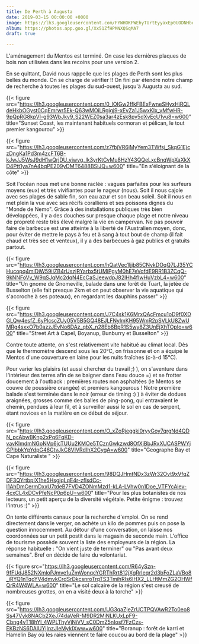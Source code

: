 ```yaml
---
title: De Perth à Augusta
date: 2019-03-15 00:00:00 +0000
image: https://lh3.googleusercontent.com/FYWHOKFWEhyTUrtEyyaxEp0UODNHboIKrCXs28pwrcBlVQyvqmvbaz0gh1eWAK4-9Uvtb5h_hc2Iniin4NvjNH6eQms8fmNLYCqWC8cDcrbdTfHSDEteOcB7Qwp2wxS54ESdPe4kLyA=w600
album: https://photos.app.goo.gl/Xx51ZfHPMNXQSqMA7
draft: true

---
```

L'aménagement du Mentos est terminé. On case les dernières plaques de bois non utilisées dans les recoins pour une version 2. 

En se quittant, David nous rappelle que les plages de Perth sont les plus belles du monde. On se charge de vérifier !! On fini par étendre notre champ de recherche à toutes les plages du sud-ouest, jusqu'à Augusta au sud.

{{< figure src="https://lh3.googleusercontent.com/0_lOIGw2ffkFBExFwneSHyxHiRQLdeHkbOGyst0CqEmrwr5Ek-Q63wMOiLRgigj9-xEvZa1J5wxKIx_yMfwHR-9pQpRG8kpVI-g93WbJkv9_S22WEZ0sa3ar4zEsk8pv5dXvEcU1vu8=w600" title="Sunset Coast, les maintenant habituels cormoran et pélican, le tout premier kangourou" >}}

{{< figure src="https://lh3.googleusercontent.com/z7fbjVR6jMyYem3TWfsj_SkqG1EjczDngKa1Pd3m4zcFT6B-kJwJJ5WsJ9dH1wQrjDU_yiwvg_lk3yrKtCvMu8HzY43QQeLxcBnqWpXaXkXD4Ptt1ya7nA4bqPE209yDMT6488BSiJQ=w600" title="En s'éloignant de la côte" >}}

Soit l'océan nous met une bonne raclée : vagues parfaites pour les surfeurs moyens (eux) et très vivifiantes pour le nageur (nous). Soit il nous cajole avec ses plages de sable fin, son eau azur et son beau soleil. Soit il nous en met plein la vue avec ses récifs coralliens et ses poissons dignes du "Monde de Nemo". Grâce à des installations publiques très bien développées, il y a des douches sur presque chaque plage et notre niveau de propreté reste très élevé malgré la vie en campervan. Ne pas pouvoir faire de barbecue est une atteinte à la liberté de l'Australien moyen, donc,  pour éviter de mettre le pays à feu et à sang à tout bout de champ (il fait chaud et très sec et venteux), il y a des barbecues à gaz publics et gratuits partout. 

{{< figure src="https://lh3.googleusercontent.com/hQatVec1ljjb85CNvkDOqQ7LJ35YCHucopq4mIDiW59iIZB4rUszjRYarbx5tUMiPgyM0hE7eVofdE9RR1B3ZCqQ-9kNNFoVv_W9qSJqMc2dqN4EcCaSJeewdpJ82IHh4fIwHuVzbL4=w600" title="Un gnome de Gnomeville, balade dans une forêt de Tuart, la jetée de Busselton (elle fait presque 2km et on peut observer la vie aquatique qui s'accroche à ses poteaux), en regardant les dauphins passer" >}}

{{< figure src="https://lh3.googleusercontent.com/J7C4sk1K6MrxQAcFmcu1oD9f0XDGLQw4esfZ_6yPlcscZUy05V5B5GQ48EJLFNylmKH95WmR2pSVLkU8ZwUMRg4sxxO7b0azzJEvNo6DAz_qbX_n28Eb6BpR1S5wy8Z3UnEjXhTOpIo=w600" title="Street Art à Capel, Boyanup, Bunburry et Busselton" >}}

Contre toute attente, on s'est relativement vite habitué au climat local. Dès que le thermomètre descend sous les 20°C, on frissonne et on a équipé le Mentos d'une couverture en laine pour les nuits fraîches (c-à-d 15°C).

Pour varier les plaisirs (et aussi chercher du travail ;) ), on s'aventure dans l'intérieur des terres afin de se baigner dans l'eau douce =) et se frotter doucement à l'outback : premières routes non asphaltées (le Mentos se couvre de poussière orangée) et premiers kangourous ! Notre première balade s'est terminée dans le noir (erreur de timing :) ) à éviter de dodues araignées, grosses comme des balles de ping-pong, qui entravaient le chemin, pendues à leur fil, et à surveiller aussi le sol en cas de serpent, étant novices en la matière en ce début de séjour.

{{< figure src="https://lh3.googleusercontent.com/O_xZoRjeggki0ryyGoy7qrgNd4QDN_pcAbwBKnp2xPq6FqKD-vavKlmdmNGoNVp6jcTUUu2KMOe5TCznGwkzwd8OfXjBbJRxXUCASPWYjGPlbbkYpYdpG46GtvJkC8VIVRdIhX2CygA=w600" title="Geographe Bay et Cape Naturaliste " >}}

{{< figure src="https://lh3.googleusercontent.com/98DQJHmtNDx3zWr32Ovt9xVfqZDF3QYrtbpIX1he5HsgjqLqE4r-zflsdCc-I1AhDmCermDxxU7tdeB7FVD4ZONmMzd1-kLA-LVhw0n1Doe_VTFYcAiev-4cxCL4xDCvPfeNcP0p6pU=w600" title="Pour les plus botanistes de nos lecteurs, un petit aperçu de la diversité végétale. Petite énigme : trouvez l'intrus :)" >}}

On tente différents canaux pour la recherche d'emploi. On se rend directement dans le verger, on achète un kilo de pommes puis on pose la question innocemment. Au détour d'une conversation, on laisse nos coordonnées sur un petit postit dans le magasin de seconde main. L'office de tourisme possède souvent la liste des employeurs de la région. La réponse habituelle : "On vient juste de terminer" ou "Pas avant deux semaines". Bref on décide de faire du volontariat.

{{< figure src="https://lh3.googleusercontent.com/R64ySzn-9fFUdJ852NXmloPJmve1uZmWonqcYGRThRrt812jXgRrIeqr2d3bFoZLaVBo8_iRYQ1nTqoYV4dmvkCrdSrDkcsnroTrqTS3TmihRIs6IHX2_LLHtMmZG2OHWfQrR4W4WLA=w600" title="Le sol calcaire de la région s'est creusé de nombreuses grottes, on en a visité deux à la torche" >}}

{{< figure src="https://lh3.googleusercontent.com/UG3qaZjeZrUCTPQVAwR2To0eo8Ss47Vyk8NACb2XeJ74daVeR-M9DR2MiNLKUxLpF9-Cbng4vT18hYl_4WPLThyVjNiVV_sC0DmZ5nIosf7FzCzs-EKBzNS6DAlUYjInzJIeMykIXww=w600" title="Boranup : forêt de karri et Hamelin Bay où les raies viennent te faire coucou au bord de la plage" >}}
